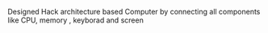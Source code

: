 Designed Hack architecture based Computer by connecting all components like CPU, memory , keyborad and screen 

